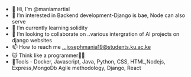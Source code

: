 - 👋 Hi, I’m @maniamartial
- 👀 I’m interested in Backend development-Django is bae, Node can also serve
- 🌱 I’m currently learning solidity
- 💞️ I’m looking to collaborate on ..various intergration of AI projects on django websites
- 📫 How to reach me ...josephmania19@students.ku.ac.ke
- 🐱‍ Think like a programmer🤣🤣
- 🤳Tools - Docker, Javascript, Java, Python, CSS, HTML,Nodejs, Express,MongoDb Agile methodology, Django, React
